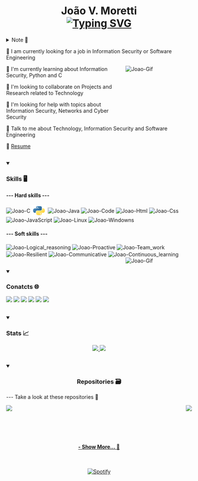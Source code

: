 <h1 align="center">
  João V. Moretti
  <br>
  <a href=""><img src="https://readme-typing-svg.demolab.com?font=Fira+Code&weight=500&duration=5500&pause=1500&color=37ABFF&center=true&vCenter=true&random=false&width=600&lines=Hi+there!+%F0%9F%91%8B;Welcome+to+my+Profile...+%F0%9F%A6%86;Fell+free+to+explore+and+contact+me!+%F0%9F%98%89" alt="Typing SVG" /></a>
</h1> 

<div align="left">
  <details>
    <summary>Note 📝</summary>
    <p align="center">
      Hello, 😁 
      Once again it's a pleasure to welcome you to my profile!
      <br><br>
      I am currently studying Systems Analysis and Development at the <a href="http://www.fatecsp.br/">Faculty of Technology of São Paulo - (FATEC-SP)</a> 🤓, in addition to college I am trying to improve my knowledge and seek new ones through studies, reading, courses and mainly through practice 👨‍💻
      <br><br>
      I have knowledge in Software Engineering, Systems Architecture, Programming Languages, Algorithms, Logic, Information Security and more...
      <br> 
      I am a dedicated person, easy to learn, communicative, flexible, innovative, resilient and eager to learn and deliver beyond expectations 🚀
      <br><br>
      So, thanks again for having you here and get in touch so we can brainstorm, talk and maybe even work together!!! 👋
      <br><br>
    </p>
    <h1></h1>
  </details>
  <p>🔭 I am currently looking for a job in Information Security or Software Engineering</p>
  <img align="right" height="140" width="180" alt="Joao-Gif" src="https://i.pinimg.com/originals/e4/26/70/e426702edf874b181aced1e2fa5c6cde.gif">
  <p>🌱 I'm currently learning about Information Security, Python and C</p>
  <p>👯 I'm looking to collaborate on Projects and Research related to Technology</p>
  <p>🤔 I'm looking for help with topics about Information Security, Networks and Cyber Security</p>
  <p>💬 Talk to me about Technology, Information Security and Software Engineering</p>
  <p>📃 <a href="">Resume</a></p>  
</div> 

##

<details open>
  <summary><h3>Skills 🖥️</h3></summary>
  <div>
    <h4>--- Hard skills ---</h4>
    <div style="display: inline_block">
      <img align="center" alt="Joao-C" height="30" width="40" src="https://cdn.jsdelivr.net/gh/devicons/devicon/icons/c/c-original.svg">
      <img align="center" alt="Joao-Python" height="30" width="40" src="https://raw.githubusercontent.com/devicons/devicon/master/icons/python/python-original.svg">
      <img align="center" alt="Joao-Java" height="30" width="40" src="https://cdn.jsdelivr.net/gh/devicons/devicon/icons/java/java-original.svg">
      <img align="center" alt="Joao-Code" height="30" width="40" src="https://cdn.jsdelivr.net/gh/devicons/devicon/icons/vscode/vscode-original.svg">
      <img align="center" alt="Joao-Html" height="30" width="40" src="https://cdn.jsdelivr.net/gh/devicons/devicon/icons/html5/html5-original.svg">
      <img align="center" alt="Joao-Css" height="30" width="40" src="https://cdn.jsdelivr.net/gh/devicons/devicon/icons/css3/css3-original.svg">
      <img align="center" alt="Joao-JavaScript" height="30" width="40" src="https://cdn.jsdelivr.net/gh/devicons/devicon/icons/javascript/javascript-original.svg">
      <img align="center" alt="Joao-Linux" height="30" width="40" src="https://cdn.jsdelivr.net/gh/devicons/devicon/icons/linux/linux-original.svg">
      <img align="center" alt="Joao-Windowns" height="30" width="40" src="https://cdn.jsdelivr.net/gh/devicons/devicon/icons/windows8/windows8-original.svg">
    </div>
  </div>
  <div>
    <h4>--- Soft skills ---</h4>
    <div style="display: inline_block">
      <img align="center" alt="Joao-Logical_reasoning" src="https://img.shields.io/badge/skill-Logical_reasoning-blue">
      <img align="center" alt="Joao-Proactive" src="https://img.shields.io/badge/skill-Proactive-blue">
      <img align="center" alt="Joao-Team_work" src="https://img.shields.io/badge/skill-Team_work-blue">
      <img align="center" alt="Joao-Resilient" src="https://img.shields.io/badge/skill-Resilient-blue">
      <img align="center" alt="Joao-Communicative" src="https://img.shields.io/badge/skill-Communicative-blue">
      <img align="center" alt="Joao-Continuous_learning" src="https://img.shields.io/badge/skill-Continuous_learning-blue"> <br>
      <img align="right" height="140" width="180" alt="Joao-Gif" src="https://raw.githubusercontent.com/Rishabh2804/Rishabh2804/master/Resources/Developer.gif">
    </div>
  </div>
</details>

##

<details open>
  <summary> <h3>Conatcts 🌐</h3> </summary>
  <div>
    <a href="" target="_blank"><img src="https://img.shields.io/badge/website-000000?style=for-the-badge&logo=About.me&logoColor=white" target="_blank"></a>
    <a href="" target="_blank"><img src="https://img.shields.io/badge/LinkedIn-0077B5?style=for-the-badge&logo=linkedin&logoColor=white" target="_blank"></a>
    <a href="" target="_blank"><img src="https://img.shields.io/badge/Instagram-E4405F?style=for-the-badge&logo=instagram&logoColor=white" target="_blank"></a>
    <a href="" target="_blank"><img src="https://img.shields.io/badge/Twitter-1DA1F2?style=for-the-badge&logo=twitter&logoColor=white" target="_blank"></a>
    <a href="" target="_blank"><img src="https://img.shields.io/badge/Discord-7289DA?style=for-the-badge&logo=discord&logoColor=white" target="_blank"></a>
    <a href="mailto:"><img src="https://img.shields.io/badge/-Gmail-%23333?style=for-the-badge&logo=gmail&logoColor=white" target="_blank"></a>
  </div>
</details>

##

<details open>
  <summary><h3>Stats 📈</h3></summary> 
  <div align="center">
    <div>
      <a href="https://github.com/Joao-M0r3tt1">
        <img height="160em" src="https://github-readme-stats.vercel.app/api?username=Joao-M0r3tt1&show_icons=true&theme=react&include_all_commits=true&count_private=true&rank_icon=github"/>
        <img height="160em" src="https://github-readme-stats.vercel.app/api/top-langs/?username=Joao-M0r3tt1&layout=compact&langs_count=16&theme=react"/>
      </a>
    </div>
</details>

##

<details open>
  <summary><h3 align="center">Repositories 🗃️</h3></summary>
  <p>--- Take a look at these repositories 👀</p>
  <div  align="center">
    <div width="100%">
      <a align="left" href="https://github.com/Joao-M0r3tt1/programmingLanguage_C" title="Programming Language C">
        <img align="left" height="115" src="https://github-readme-stats.vercel.app/api/pin/?username=Joao-M0r3tt1&repo=programmingLanguage_C&theme=react&border_radius=10">
      </a>
      <a align="right" href="https://github.com/Joao-M0r3tt1/Joao-M0r3tt1" title="Outro">
        <img align="right" height="115" src="https://github-readme-stats.vercel.app/api/pin/?username=Joao-M0r3tt1&repo=Joao-M0r3tt1&theme=react&border_radius=10">
      </a>
    </div>
    <br><br><br><br><br>
    <h4 align="center">
      <a href="https://github.com/Joao-M0r3tt1?tab=repositories" title="Show Repositories">- Show More... 🔎</a>
    </h4>
  </div>
</details>

&nbsp;<div align="center">
  [![Spotify](https://novatorem.vercel.app/api/spotify?background_color=0d1117&border_color=ffffff)](https://open.spotify.com/01RJq4WxO7Bi6LK7swMmkC?si=dtr0hUGWThyzTxj7I5xmwg)
</div>
